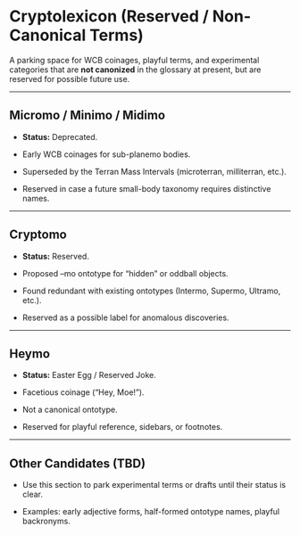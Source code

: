 # Cryptolexicon (Reserved / Non-Canonical Terms)

A parking space for WCB coinages, playful terms, and experimental categories that are **not canonized** in the glossary at present, but are reserved for possible future use.

---

## Micromo / Minimo / Midimo

- **Status:** Deprecated.
    
- Early WCB coinages for sub-planemo bodies.
    
- Superseded by the Terran Mass Intervals (microterran, milliterran, etc.).
    
- Reserved in case a future small-body taxonomy requires distinctive names.
    

---

## Cryptomo

- **Status:** Reserved.
    
- Proposed –mo ontotype for “hidden” or oddball objects.
    
- Found redundant with existing ontotypes (Intermo, Supermo, Ultramo, etc.).
    
- Reserved as a possible label for anomalous discoveries.
    

---

## Heymo

- **Status:** Easter Egg / Reserved Joke.
    
- Facetious coinage (“Hey, Moe!”).
    
- Not a canonical ontotype.
    
- Reserved for playful reference, sidebars, or footnotes.
    

---

## Other Candidates (TBD)

- Use this section to park experimental terms or drafts until their status is clear.
    
- Examples: early adjective forms, half-formed ontotype names, playful backronyms.